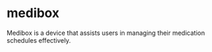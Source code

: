 # medibox
Medibox is a device that assists users in managing their medication schedules effectively.

